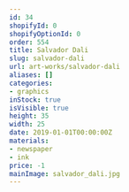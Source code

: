 ```yaml
---
id: 34
shopifyId: 0
shopifyOptionId: 0
order: 554
title: Salvador Dali
slug: salvador-dali
url: art-works/salvador-dali
aliases: []
categories:
- graphics
inStock: true
isVisible: true
height: 35
width: 25
date: 2019-01-01T00:00:00Z
materials:
- newspaper
- ink
price: -1
mainImage: salvador_dali.jpg
---
```

